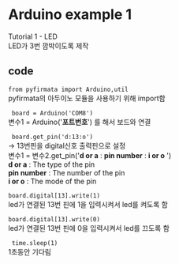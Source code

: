 # Arduino example 1 
Tutorial 1 - LED  \
LED가 3번 깜박이도록 제작

## code
``` from pyfirmata import Arduino,util ```\
pyfirmata의 아두이노 모듈을 사용하기 위해 import함 

``` board = Arduino('COM8')``` \
변수1 = Arduino('**포트번호**') 를 해서 보드와 연결 

``` board.get_pin('d:13:o')``` \
  -> 13번핀을 digital신호 출력핀으로 설정\
변수1 = 변수2.get_pin('**d or a** : **pin number** : **i or o** ') \
**d or a** : The type of the pin \
**pin number** : The number of the pin\
**i or o** : The mode of the pin 
 
```board.digital[13].write(1)```\
led가 연결된 13번 핀에 1을 입력시켜서 led를 켜도록 함

```board.digital[13].write(0)```\
led가 연결된 13번 핀에 0을 입력시켜서 led를 끄도록 함

```  time.sleep(1) ```\
1초동안 기다림

